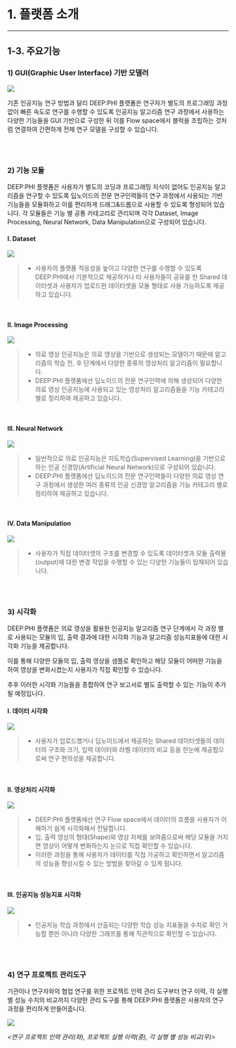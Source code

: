 # 1. 플랫폼 소개

***

## 1-3. 주요기능

### 1) GUI(Graphic User Interface) 기반 모델러

![](manual_1-3.png)

기존 인공지능 연구 방법과 달리 DEEP:PHI 플랫폼은 연구자가 별도의 프로그래밍 과정 없이 빠른 속도로 연구를 수행할 수 있도록 인공지능 알고리즘 연구 과정에서 사용하는 다양한 기능들을 GUI 기반으로 구성한 뒤 이를 Flow space에서 블럭을 조립하는 것처럼 연결하여 간편하게 전체 연구 모델을 구성할 수 있습니다.

<br/><br/>

### 2) 기능 모듈

DEEP:PHI 플랫폼은 사용자가 별도의 코딩과 프로그래밍 지식이 없어도 인공지능 알고리즘을 연구할 수 있도록 딥노이드의 전문 연구인력들이 연구 과정에서 사용되는 기반 기능들을 모듈화하고 이를 편리하게 드래그&드롭으로 사용할 수 있도록 형성되어 있습니다. 각 모듈들은 기능 별 공통 카테고리로 관리되며 각각 Dataset, Image Processing, Neural Network, Data Manipulation으로 구성되어 있습니다.

#### I. Dataset
![](manual_1-3_2_1.png)
> - 사용자의 플랫폼 적응성을 높이고 다양한 연구를 수행할 수 있도록 DEEP:PHI에서 기본적으로 제공하거나 타 사용자들이 공유를 한 Shared 데이터셋과 사용자가 업로드한 데이터셋을 모듈 형태로 사용 가능하도록 제공하고 있습니다.

<br/>

#### II. Image Processing
![](manual_1-3_2_2.png)
> - 의료 영상 인공지능은 의료 영상을 기반으로 생성되는 모델이기 때문에 알고리즘의 학습 전, 후 단계에서 다양한 종류의 영상처리 알고리즘이 필요합니다.
> - DEEP:PHI 플랫폼에선 딥노이드의 전문 연구인력에 의해 생성되어 다양한 의료 영상 인공지능에 사용되고 있는 영상처리 알고리즘들을 기능 카테고리 별로 정리하여 제공하고 있습니다.

<br/>

#### III. Neural Network
![](manual_1-3_2_3.png)
> - 일반적으로 의료 인공지능은 지도학습(Supervised Learning)을 기반으로 하는 인공 신경망(Artificial Neural Network)으로 구성되어 있습니다.
> - DEEP:PHI 플랫폼에선 딥노이드의 전문 연구인력들이 다양한 의료 영상 연구 과정에서 생성한 여러 종류의 인공 신경망 알고리즘을 기능 카테고리 별로 정리하여 제공하고 있습니다.
 
<br/>

#### IV. Data Manipulation
![](manual_1-3_2_4.png)
> - 사용자가 직접 데이터셋의 구조를 변경할 수 있도록 데이터셋과 모듈 출력물(output)에 대한 변경 작업을 수행할 수 있는 다양한 기능들이 탑재되어 있습니다.

<br/><br/>

### 3) 시각화

DEEP:PHI 플랫폼은 의료 영상을 활용한 인공지능 알고리즘 연구 단계에서 각 과정 별로 사용되는 모듈의 입, 출력 결과에 대한 시각화 기능과 알고리즘 성능지표들에 대한 시각화 기능을 제공합니다.

이를 통해 다양한 모듈의 입, 출력 영상을 샘플로 확인하고 해당 모듈이 어떠한 기능을 하여 영상을 변화시켰는지 사용자가 직접 확인할 수 있습니다.

추후 이러한 시각화 기능들을 종합하여 연구 보고서로 별도 출력할 수 있는 기능이 추가될 예정입니다.

#### I. 데이터 시각화
![](manual_1-3_3_1.png)
> - 사용자가 업로드했거나 딥노이드에서 제공하는 Shared 데이터셋들의 데이터의 구조와 크기, 입력 데이터와 라벨 데이터의 비교 등을 한눈에 제공함으로써 연구 편의성을 제공합니다.

<br/>

#### II. 영상처리 시각화
![](manual_1-3_3_2.png)
> - DEEP:PHI 플랫폼에선 연구 Flow space에서 데이터의 흐름을 사용자가 이해하기 쉽게 시각화해서 전달합니다.
> - 입, 출력 영상의 형태(Shape)와 영상 자체를 보여줌으로써 해당 모듈을 거치면 영상이 어떻게 변화하는지 눈으로 직접 확인할 수 있습니다.
> - 이러한 과정을 통해 사용자가 데이터를 직접 가공하고 확인하면서 알고리즘의 성능을 향상시킬 수 있는 방법을 찾아갈 수 있게 됩니다.

<br/>

#### III. 인공지능 성능지표 시각화
![](manual_1-3_3_3.png)
> - 인공지능 학습 과정에서 산출되는 다양한 학습 성능 지표들을 수치로 확인 가능할 뿐만 아니라 다양한 그래프를 통해 직관적으로 확인할 수 있습니다.

<br/><br/>

### 4) 연구 프로젝트 관리도구

기관이나 연구자와의 협업 연구를 위한 프로젝트 인력 관리 도구부터 연구 이력, 각 실행 별 성능 수치의 비교까지 다양한 관리 도구를 통해 DEEP:PHI 플랫폼은 사용자의 연구과정을 편리하게 만들어줍니다.

![](manual_1-3_4.png)

*<연구 프로젝트 인력 관리(좌), 프로젝트 실행 이력(중), 각 실행 별 성능 비교(우)>*